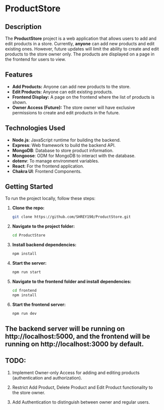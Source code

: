 # ProductStore

## Description

The **ProductStore** project is a web application that allows users to add and edit products in a store. Currently, **anyone** can add new products and edit existing ones. However, future updates will limit the ability to create and edit products to the store owner only. The products are displayed on a page in the frontend for users to view.

## Features

- **Add Products:** Anyone can add new products to the store.
- **Edit Products:** Anyone can edit existing products.
- **Frontend Display:** A page on the frontend where the list of products is shown.
- **Owner Access (Future):** The store owner will have exclusive permissions to create and edit products in the future.

## Technologies Used

- **Node.js**: JavaScript runtime for building the backend.
- **Express**: Web framework to build the backend API.
- **MongoDB**: Database to store product information.
- **Mongoose**: ODM for MongoDB to interact with the database.
- **dotenv**: To manage environment variables.
- **React**: For the frontend application.
- **Chakra UI**: Frontend Components.

## Getting Started

To run the project locally, follow these steps:

1. **Clone the repo:**

   ```bash
   git clone https://github.com/SHREY190/ProductStore.git

   ```

2. **Navigate to the project folder:**
   ```bash
   cd ProductStore

   ```
3. **Install backend dependencies:**
   ```bash
   npm install

   ```
4. **Start the server:**
   ```bash
   npm run start

   ```
5. **Navigate to the frontend folder and install dependencies:**
   ```bash
   cd frontend
   npm install

   ```
6. **Start the frontend server:**
   ```bash
   npm run dev
   ```

## The backend server will be running on http://localhost:5000, and the frontend will be running on http://localhost:3000 by default.

## TODO:

1. Implement Owner-only Access for adding and editing products (authentication and authorization).

2. Restrict Add Product, Delete Product and Edit Product functionality to the store owner.

3. Add Authentication to distinguish between owner and regular users.
